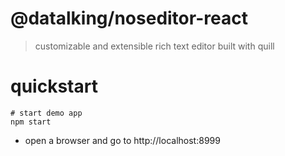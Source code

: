 # @datalking/noseditor-react

> customizable and extensible rich text editor built with quill

# quickstart

```shell
# start demo app
npm start
```

- open a browser and go to http://localhost:8999
